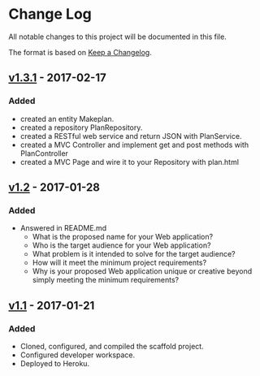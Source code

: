 # Change Log
All notable changes to this project will be documented in this file.

The format is based on [Keep a Changelog](http://keepachangelog.com/).

## [v1.3.1] - 2017-02-17
### Added
- created an entity Makeplan.
- created a repository PlanRepository.
- created a RESTful web service and return JSON with PlanService.
- created a MVC Controller and implement get and post methods with PlanController
- created a MVC Page and wire it to your Repository with plan.html

## [v1.2] - 2017-01-28
### Added
- Answered in README.md
    - What is the proposed name for your Web application?
    - Who is the target audience for your Web application?
    - What problem is it intended to solve for the target audience?
    - How will it meet the minimum project requirements?
    - Why is your proposed Web application unique or creative beyond simply meeting the minimum requirements?

## [v1.1] - 2017-01-21
### Added
- Cloned, configured, and compiled the scaffold project.
- Configured developer workspace.
- Deployed to Heroku.

[Upcoming]: https://github.com/infsci2560sp17/full-stack-web-ninazhang935/compare/v1.3.1...head
[v1.3.1]: https://github.com/infsci2560sp17/full-stack-web-ninazhang935/compare/v1.2...v1.3.1
[v1.2]: https://github.com/infsci2560sp17/full-stack-web-ninazhang935/compare/v1.1...v1.2
[v1.1]: https://github.com/infsci2560sp17/full-stack-web-ninazhang935/compare/...v1.1
